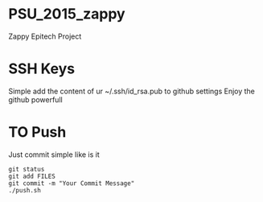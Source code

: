 
# PSU_2015_zappy

Zappy Epitech Project

# SSH Keys

Simple add the content of ur ~/.ssh/id_rsa.pub to github settings
Enjoy the github powerfull

# TO Push

Just commit simple like is it

```
git status
git add FILES
git commit -m "Your Commit Message"
./push.sh
```

